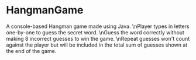 # HangmanGame
A console-based Hangman game made using Java.
\nPlayer types in letters one-by-one to guess the secret word.
\nGuess the word correctly without making 8 incorrect guesses to win the game.
\nRepeat guesses won't count against the player but will be included in the total sum of guesses shown at the end of the game.
